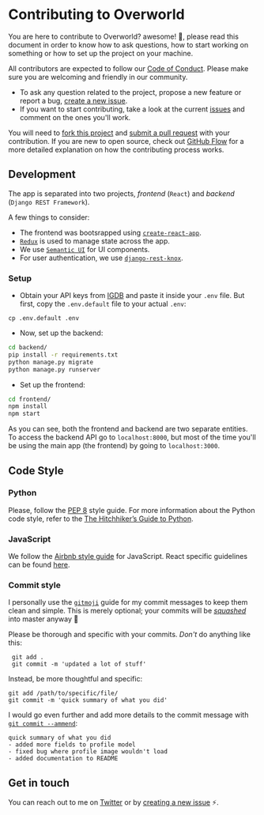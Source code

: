 # Contributing to Overworld

You are here to contribute to Overworld? awesome! :tada:, please read this document in order to know how to ask questions, how to start working on something or how to set up the project on your machine.

All contributors are expected to follow our [Code of Conduct](/CODE_OF_CONDUCT.md). Please make sure you are welcoming and friendly in our community.

* To ask any question related to the project, propose a new feature or report a bug, [create a new issue](https://github.com/danielgrijalva/overworld/issues/new/choose).
* If you want to start contributing, take a look at the current [issues](https://github.com/danielgrijalva/overworld/issues) and comment on the ones you'll work.

You will need to [fork this project](https://help.github.com/en/articles/fork-a-repo) and [submit a pull request](https://help.github.com/en/articles/about-pull-requests) with your contribution. If you are new to open source, check out [GitHub Flow](https://guides.github.com/introduction/flow/index.html) for a more detailed explanation on how the contributing process works.

## Development

The app is separated into two projects, *frontend* (`React`) and *backend* (`Django REST Framework`).

A few things to consider:
* The frontend was bootsrapped using [`create-react-app`](https://github.com/facebook/create-react-app).
* [`Redux`](https://redux.js.org/) is used to manage state across the app.
* We use [`Semantic UI`](https://react.semantic-ui.com/) for UI components.
* For user authentication, we use [`django-rest-knox`](https://github.com/James1345/django-rest-knox).

### Setup

* Obtain your API keys from [IGDB](https://api.igdb.com) and paste it inside your `.env` file. But first, copy the `.env.default` file to your actual `.env`:

```
cp .env.default .env
```

* Now, set up the backend:

```bash
cd backend/
pip install -r requirements.txt
python manage.py migrate
python manage.py runserver
```

* Set up the frontend: 

```bash
cd frontend/
npm install
npm start
```

As you can see, both the frontend and backend are two separate entities. To access the backend API go to `localhost:8000`, but most of the time you'll be using the main app (the frontend) by going to `localhost:3000`.

## Code Style

### Python

Please, follow the [PEP 8](https://www.python.org/dev/peps/pep-0008/) style guide. For more information about the Python code style, refer to the [The Hitchhiker’s Guide to Python](https://docs.python-guide.org/writing/style/).

### JavaScript

We follow the [Airbnb style guide](https://github.com/airbnb/javascript) for JavaScript. React specific guidelines can be found [here](https://github.com/airbnb/javascript/tree/master/react).

### Commit style

I personally use the [`gitmoji`](https://gitmoji.carloscuesta.me/) guide for my commit messages to keep them clean and simple. This is merely optional; your commits will be [_squashed_](https://github.blog/2016-04-01-squash-your-commits/) into master anyway :information_desk_person:

Please be thorough and specific with your commits. _Don't_ do anything like this:

```
 git add .
 git commit -m 'updated a lot of stuff'
```

Instead, be more thoughtful and specific:

```
git add /path/to/specific/file/
git commit -m 'quick summary of what you did'
```

I would go even further and add more details to the commit message with [`git commit --ammend`](https://help.github.com/en/articles/changing-a-commit-message):

```
quick summary of what you did
- added more fields to profile model
- fixed bug where profile image wouldn't load
- added documentation to README
```

## Get in touch

You can reach out to me on [Twitter](https://twitter.com/danielgrijalvas) or by [creating a new issue](https://github.com/danielgrijalva/overworld/issues/new/choose) :zap:.
